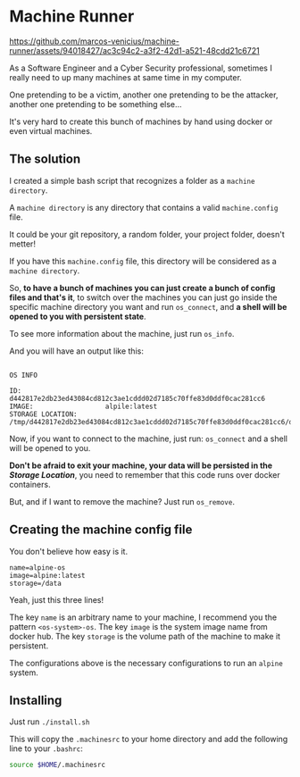 # Machine Runner


https://github.com/marcos-venicius/machine-runner/assets/94018427/ac3c94c2-a3f2-42d1-a521-48cdd21c6721


As a Software Engineer and a Cyber Security professional, sometimes I really need to up many machines at same time in my computer.

One pretending to be a victim, another one pretending to be the attacker, another one pretending to be something else...

It's very hard to create this bunch of machines by hand using docker or even virtual machines.

## The solution

I created a simple bash script that recognizes a folder as a `machine directory`.

A `machine directory` is any directory that contains a valid `machine.config` file.

It could be your git repository, a random folder, your project folder, doesn't metter!

If you have this `machine.config` file, this directory will be considered as a `machine directory`.

So, **to have a bunch of machines you can just create a bunch of config files and that's it**, to switch over the machines you can just go
inside the specific machine directory you want and run `os_connect`, and **a shell will be opened to you with persistent state**.

To see more information about the machine, just run `os_info`.

And you will have an output like this:

```

OS INFO

ID:                     d442817e2db23ed43084cd812c3ae1cddd02d7185c70ffe83d0ddf0cac281cc6
IMAGE:                  alpile:latest
STORAGE LOCATION:       /tmp/d442817e2db23ed43084cd812c3ae1cddd02d7185c70ffe83d0ddf0cac281cc6/data

```

Now, if you want to connect to the machine, just run: `os_connect` and a shell will be opened to you.

**Don't be afraid to exit your machine, your data will be persisted in the _Storage Location_**, you need to remember that
this code runs over docker containers.


But, and if I want to remove the machine? Just run `os_remove`.

## Creating the machine config file

You don't believe how easy is it.

```config
name=alpine-os
image=alpine:latest
storage=/data
```

Yeah, just this three lines!

The key `name` is an arbitrary name to your machine, I recommend you the pattern `<os-system>-os`.
The key `image` is the system image name from docker hub.
The key `storage` is the volume path of the machine to make it persistent.

The configurations above is the necessary configurations to run an `alpine` system.

## Installing

Just run `./install.sh`

This will copy the `.machinesrc` to your home directory and add the following line to your `.bashrc`:

```bash
source $HOME/.machinesrc
```
